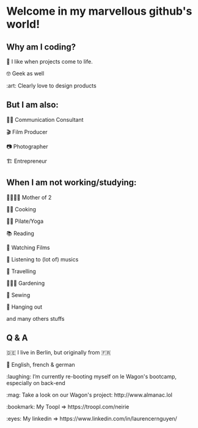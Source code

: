 <h1>Welcome in my marvellous github's world!</h1>

<h2> Why am I coding?</h2>
<p>🌈 I like when projects come to life.</p>
<p>🤓 Geek as well</p>
<p>:art: Clearly love to design products</p>
<h2>But I am also:</h2>
<p>👩‍💻 Communication Consultant</p>
<p>🎬 Film Producer</p>
<p>📷 Photographer</p>
<p>🏗️ Entrepreneur</p>
<h2>When I am not working/studying:</h2>
<p>👨‍👩‍👧‍👦 Mother of 2</p>
<p>👩‍🍳 Cooking</p>
<p>🧘‍♀️ Pilate/Yoga</p>
<p>📚 Reading</p>
<p>🎥 Watching Films</p>
<p>🎵 Listening to (lot of) musics</p>
<p>🧳 Travelling</p>
<p>👩🏻‍🌾 Gardening</p>
<p>🧵 Sewing</p>
<p>💃 Hanging out</p>
<p>and many others stuffs </p>
<h2> Q & A </h2>
<p>🇩🇪 I live in Berlin, but originally from 🇫🇷 </p>
<p>💬 English, french & german</p>
<p>:laughing: I’m currently re-booting myself on le Wagon's bootcamp, especially on back-end</p>
<p>:mag: Take a look on our Wagon's project: http://www.almanac.lol</p>
<p>:bookmark: My Toopl => https://troopl.com/neirie</p>
<p>:eyes: My linkedin => https://www.linkedin.com/in/laurencernguyen/</p>
